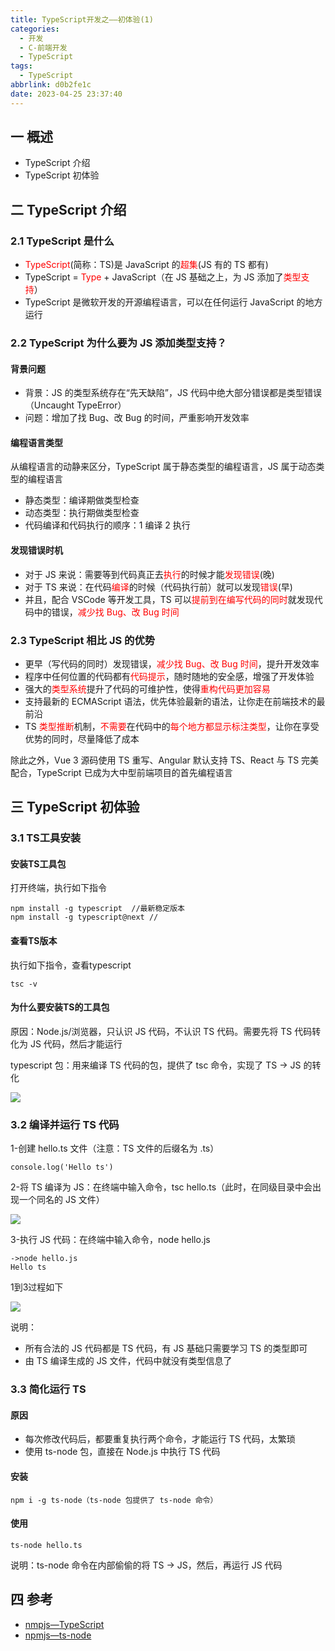 ```yaml
---
title: TypeScript开发之——初体验(1)
categories:
  - 开发
  - C-前端开发
  - TypeScript
tags:
  - TypeScript
abbrlink: d0b2fe1c
date: 2023-04-25 23:37:40
---
```

## 一 概述

* TypeScript 介绍
* TypeScript 初体验

<!--more-->

## 二 TypeScript 介绍

### 2.1 TypeScript 是什么

* <font color=red>TypeScript</font>(简称：TS)是 JavaScript 的<font color=red>超集</font>(JS 有的 TS 都有)
* TypeScript = <font color=red>Type</font> + JavaScript（在 JS 基础之上，为 JS 添加了<font color=red>类型支持</font>）
* TypeScript 是微软开发的开源编程语言，可以在任何运行 JavaScript 的地方运行

### 2.2 TypeScript 为什么要为 JS 添加类型支持？

#### 背景问题

* 背景：JS 的类型系统存在“先天缺陷”，JS 代码中绝大部分错误都是类型错误（Uncaught TypeError）
* 问题：增加了找 Bug、改 Bug 的时间，严重影响开发效率

#### 编程语言类型

从编程语言的动静来区分，TypeScript 属于静态类型的编程语言，JS 属于动态类型的编程语言

* 静态类型：编译期做类型检查
* 动态类型：执行期做类型检查
* 代码编译和代码执行的顺序：1 编译 2 执行

#### 发现错误时机

* 对于 JS 来说：需要等到代码真正去<font color=red>执行</font>的时候才能<font color=red>发现错误</font>(晚)
* 对于 TS 来说：在代码<font color=red>编译</font>的时候（代码执行前）就可以发现<font color=red>错误</font>(早)
* 并且，配合 VSCode 等开发工具，TS 可以<font color=red>提前到在编写代码的同时</font>就发现代码中的错误，<font color=red>减少找 Bug、改 Bug 时间</font>

### 2.3 TypeScript 相比 JS 的优势

* 更早（写代码的同时）发现错误，<font color=red>减少找 Bug、改 Bug 时间</font>，提升开发效率
* 程序中任何位置的代码都有<font color=red>代码提示</font>，随时随地的安全感，增强了开发体验
* 强大的<font color=red>类型系统</font>提升了代码的可维护性，使得<font color=red>重构代码更加容易</font>
* 支持最新的 ECMAScript 语法，优先体验最新的语法，让你走在前端技术的最前沿
* TS <font color=red>类型推断</font>机制，<font color=red>不需要</font>在代码中的<font color=red>每个地方都显示标注类型</font>，让你在享受优势的同时，尽量降低了成本

除此之外，Vue 3 源码使用 TS 重写、Angular 默认支持 TS、React 与 TS 完美配合，TypeScript 已成为大中型前端项目的首先编程语言

## 三 TypeScript 初体验

### 3.1 TS工具安装

#### 安装TS工具包

打开终端，执行如下指令

```
npm install -g typescript  //最新稳定版本
npm install -g typescript@next //
```

####  查看TS版本

执行如下指令，查看typescript

```
tsc -v
```

#### 为什么要安装TS的工具包

原因：Node.js/浏览器，只认识 JS 代码，不认识 TS 代码。需要先将 TS 代码转化为 JS 代码，然后才能运行

typescript 包：用来编译 TS 代码的包，提供了 tsc 命令，实现了 TS -> JS 的转化

![][1]

### 3.2 编译并运行 TS 代码

1-创建 hello.ts 文件（注意：TS 文件的后缀名为 .ts）

```
console.log('Hello ts')
```

2-将 TS 编译为 JS：在终端中输入命令，tsc hello.ts（此时，在同级目录中会出现一个同名的 JS 文件）

![][2]

3-执行 JS 代码：在终端中输入命令，node hello.js

```
->node hello.js
Hello ts
```

1到3过程如下

![][3]

说明：
* 所有合法的 JS 代码都是 TS 代码，有 JS 基础只需要学习 TS 的类型即可
* 由 TS 编译生成的 JS 文件，代码中就没有类型信息了

### 3.3 简化运行 TS 

#### 原因

* 每次修改代码后，都要重复执行两个命令，才能运行 TS 代码，太繁琐
* 使用 ts-node 包，直接在 Node.js 中执行 TS 代码

#### 安装

```
npm i -g ts-node（ts-node 包提供了 ts-node 命令）
```

#### 使用

```
ts-node hello.ts
```

说明：ts-node 命令在内部偷偷的将 TS -> JS，然后，再运行 JS 代码

## 四 参考

* [nmpjs—TypeScript](https://www.npmjs.com/package/typescript)
* [npmjs—ts-node](https://www.npmjs.com/package/ts-node)




[1]:https://cdn.staticaly.com/gh/PGzxc/CDN/master/blog-ts/ts-day1-img1-tools-build.png
[2]:https://cdn.staticaly.com/gh/PGzxc/CDN/master/blog-ts/ts-day1-img1-tsc-build.png
[3]:https://cdn.staticaly.com/gh/PGzxc/CDN/master/blog-ts/ts-day1-img1-ts-build-process.png